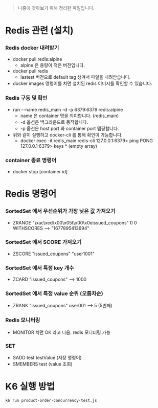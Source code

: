 > 나중에 찾아보기 위해 정리한 파일입니다.



# Redis 관련 (설치)

### Redis docker 내려받기

- docker pull redis:alpine
    - alpine 은 용량이 적은 버전입니다.
- docker pull redis
    - lastest 버전으로 default tag 생겨서 파일을 내려받습니다.
- docker images 명령어를 치면 설치된 redis 이미지를 확인할 수 있습니다.

### Redis 구동 및 확인

- run --name redis_main -d -p 6379:6379 redis:alpine
    - name 은 container 명을 의미합니다. (redis_main)
    - -d 옵션은 백그라운드로 동작합니다.
    - -p 옵션은 host port 와 container port 맵핑합니다.
- 위와 같이 실행하고 docker-cli 를 통해 확인이 가능합니다.
    - docker exec -it redis_main redis-cli
      127.0.0.1:6379> ping
      PONG
      127.0.0.1:6379> keys *
      (empty array)

### container 종료 명령어

- docker stop [container id]



# Redis 명령어

### SortedSet 에서 우선순위가 가장 낮은 값 가져오기

- ZRANGE "\xac\xed\x00\x05t\x00\x0eissued_coupons" 0 0 WITHSCORES
  --> "1677895413694"

### SortedSet 에서 SCORE 가져오기

- ZSCORE "issued_coupons" "user1001"

### SortedSet 에서 특정 key 개수

- ZCARD "issued_coupons"
  --> 1000

### SortedSet 에서 특정 value 순위 (오름차순)

- ZRANK "issued_coupons" user001
  --> 5 (5번째)

### Redis 모니터링

- MONITOR 치면 OK 라고 나옴. redis 모니터링 가능

### SET

- SADD test testValue (저장 명령어)
- SMEMBERS test (value 조회)





# K6 실행 방법

```shell
k6 run product-order-concurrency-test.js
```


